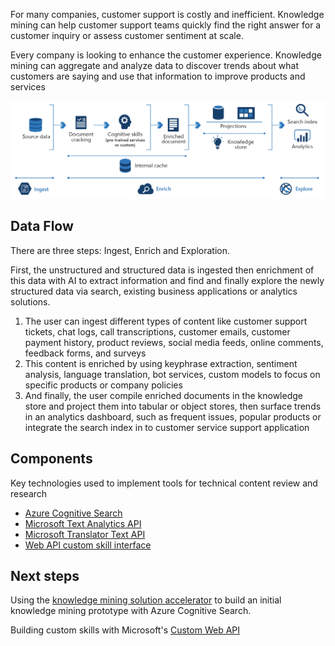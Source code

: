 
<!-- cSpell:ignore pracjain keyphrase -->



For many companies, customer support is costly and inefficient. Knowledge mining can help customer support teams quickly find the right answer for a customer inquiry or assess customer sentiment at scale.

Every company is looking to enhance the customer experience. Knowledge mining can aggregate and analyze data to discover trends about what customers are saying and use that information to improve products and services

![Architecture Diagram](../media/customer-feedback-and-analytics.png)

## Data Flow

There are three steps: Ingest, Enrich and Exploration.

First, the unstructured and structured data is ingested then enrichment of this data with AI to extract information and find and finally explore the newly structured data via search, existing business applications or analytics solutions.

1. The user can ingest different types of content like customer support tickets, chat logs, call transcriptions, customer emails, customer payment history, product reviews, social media feeds, online comments, feedback forms, and surveys
2. This content is enriched by using keyphrase extraction, sentiment analysis, language translation, bot services, custom models to focus on specific products or company policies
3. And finally, the user compile enriched documents in the knowledge store and project them into tabular or object stores, then surface trends in an analytics dashboard, such as frequent issues, popular products or integrate the search index in to customer service support application

## Components

Key technologies used to implement tools for technical content review and research

- [Azure Cognitive Search](/azure/search/)
- [Microsoft Text Analytics API](https://azure.microsoft.com/services/cognitive-services/text-analytics/)
- [Microsoft Translator Text API](https://azure.microsoft.com/services/cognitive-services/translator-text-api/)
- [Web API custom skill interface](/azure/search/cognitive-search-custom-skill-interface)

## Next steps

Using the [knowledge mining solution accelerator](/samples/azure-samples/azure-search-knowledge-mining/azure-search-knowledge-mining/) to build an initial knowledge mining prototype with Azure Cognitive Search.

Building custom skills with Microsoft's [Custom Web API](/azure/search/cognitive-search-custom-skill-interface)